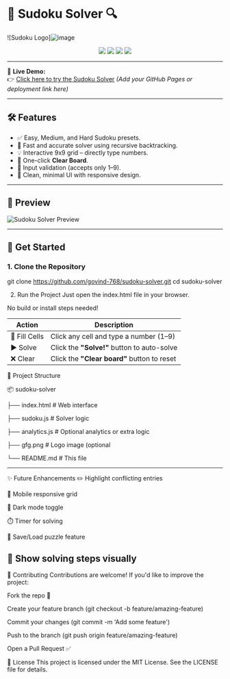 # 🧩 Sudoku Solver 🔍

![Sudoku Logo]![image](https://github.com/user-attachments/assets/ebbda9cf-25cb-4b17-8e23-3de2c936cab4)


<p align="center">
  <img src="https://img.shields.io/badge/JavaScript-ES6%2B-blue?style=flat-square" />
  <img src="https://img.shields.io/badge/HTML5-%3C%2F%3E-orange?style=flat-square" />
  <img src="https://img.shields.io/badge/License-MIT-brightgreen?style=flat-square" />
  <img src="https://img.shields.io/badge/Status-Completed-success?style=flat-square" />
</p>

---

🎯 **Live Demo:**  
👉 [Click here to try the Sudoku Solver](#) *(Add your GitHub Pages or deployment link here)*

---

## 🛠️ Features

- ✅ Easy, Medium, and Hard Sudoku presets.
- 🎯 Fast and accurate solver using recursive backtracking.
- 💡 Interactive 9x9 grid – directly type numbers.
- 🧼 One-click **Clear Board**.
- 🚨 Input validation (accepts only 1–9).
- 🎨 Clean, minimal UI with responsive design.

---

## 📸 Preview

![Sudoku Solver Preview](https://i.imgur.com/F6YxLHH.png) <!-- Replace this with your own screenshot -->

---

## 🚀 Get Started

### 1. Clone the Repository

git clone https://github.com/govind-768/sudoku-solver.git
cd sudoku-solver



2. Run the Project
Just open the index.html file in your browser.


No build or install steps needed!



| Action        | Description                                 |
| ------------- | ------------------------------------------- |
| 🧩 Fill Cells | Click any cell and type a number (1–9)      |
| ▶️ Solve      | Click the **"Solve!"** button to auto-solve |
| ❌ Clear       | Click the **"Clear board"** button to reset |




📁 Project Structure

📦 sudoku-solver

├── index.html         # Web interface

├── sudoku.js          # Solver logic

├── analytics.js       # Optional analytics or extra logic

├── gfg.png            # Logo image (optional

└── README.md          # This file



---------------------------------------------------------------------------------------------------------------------------------------------------------------------------------------------------------------------------------------------
✨ Future Enhancements
 ✏️ Highlight conflicting entries

 📱 Mobile responsive grid

 🌙 Dark mode toggle

 ⏱️ Timer for solving

 💾 Save/Load puzzle feature

 🧠 Show solving steps visually
---------------------------------------------------------------------------------------------------------------------------------------------------------------------------------------------------------------------------------------------


 🤝 Contributing
Contributions are welcome!
If you'd like to improve the project:

Fork the repo 🍴

Create your feature branch (git checkout -b feature/amazing-feature)

Commit your changes (git commit -m 'Add some feature')

Push to the branch (git push origin feature/amazing-feature)

Open a Pull Request ✅



📜 License
This project is licensed under the MIT License.
See the LICENSE file for details.
